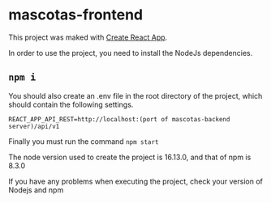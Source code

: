 # mascotas-frontend

This project was maked with [Create React App](https://github.com/facebook/create-react-app).

In order to use the project, you need to install the NodeJs dependencies.
## ``npm i``


You should also create an .env file in the root directory of the project, which should contain the following settings.

```
REACT_APP_API_REST=http://localhost:(port of mascotas-backend server)/api/v1
```

Finally you must run the command `npm start`

The node version used to create the project is 16.13.0, and that of npm is 8.3.0

If you have any problems when executing the project, check your version of Nodejs and npm